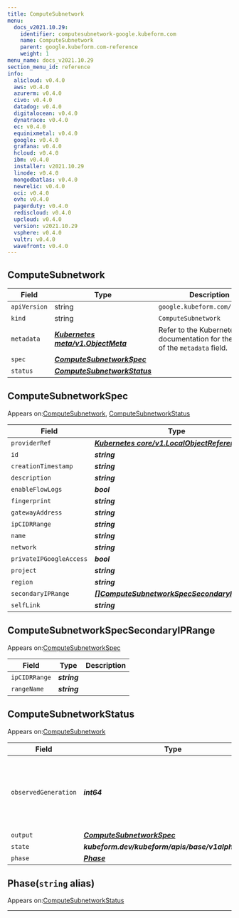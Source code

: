 ```yaml
---
title: ComputeSubnetwork
menu:
  docs_v2021.10.29:
    identifier: computesubnetwork-google.kubeform.com
    name: ComputeSubnetwork
    parent: google.kubeform.com-reference
    weight: 1
menu_name: docs_v2021.10.29
section_menu_id: reference
info:
  alicloud: v0.4.0
  aws: v0.4.0
  azurerm: v0.4.0
  civo: v0.4.0
  datadog: v0.4.0
  digitalocean: v0.4.0
  dynatrace: v0.4.0
  ec: v0.4.0
  equinixmetal: v0.4.0
  google: v0.4.0
  grafana: v0.4.0
  hcloud: v0.4.0
  ibm: v0.4.0
  installer: v2021.10.29
  linode: v0.4.0
  mongodbatlas: v0.4.0
  newrelic: v0.4.0
  oci: v0.4.0
  ovh: v0.4.0
  pagerduty: v0.4.0
  rediscloud: v0.4.0
  upcloud: v0.4.0
  version: v2021.10.29
  vsphere: v0.4.0
  vultr: v0.4.0
  wavefront: v0.4.0
---
```


## ComputeSubnetwork
| Field | Type | Description |
| ------ | ----- | ----------- |
| `apiVersion` | string | `google.kubeform.com/v1alpha1` |
|    `kind` | string | `ComputeSubnetwork` |
| `metadata` | ***[Kubernetes meta/v1.ObjectMeta](https://v1-18.docs.kubernetes.io/docs/reference/generated/kubernetes-api/v1.18/#objectmeta-v1-meta)***|Refer to the Kubernetes API documentation for the fields of the `metadata` field.|
| `spec` | ***[ComputeSubnetworkSpec](#computesubnetworkspec)***||
| `status` | ***[ComputeSubnetworkStatus](#computesubnetworkstatus)***||
## ComputeSubnetworkSpec

Appears on:[ComputeSubnetwork](#computesubnetwork), [ComputeSubnetworkStatus](#computesubnetworkstatus)

| Field | Type | Description |
| ------ | ----- | ----------- |
| `providerRef` | ***[Kubernetes core/v1.LocalObjectReference](https://v1-18.docs.kubernetes.io/docs/reference/generated/kubernetes-api/v1.18/#localobjectreference-v1-core)***||
| `id` | ***string***||
| `creationTimestamp` | ***string***| ***(Optional)*** |
| `description` | ***string***| ***(Optional)*** |
| `enableFlowLogs` | ***bool***| ***(Optional)*** |
| `fingerprint` | ***string***| ***(Optional)*** |
| `gatewayAddress` | ***string***| ***(Optional)*** |
| `ipCIDRRange` | ***string***||
| `name` | ***string***||
| `network` | ***string***||
| `privateIPGoogleAccess` | ***bool***| ***(Optional)*** |
| `project` | ***string***| ***(Optional)*** |
| `region` | ***string***| ***(Optional)*** |
| `secondaryIPRange` | ***[[]ComputeSubnetworkSpecSecondaryIPRange](#computesubnetworkspecsecondaryiprange)***| ***(Optional)*** |
| `selfLink` | ***string***| ***(Optional)*** |
## ComputeSubnetworkSpecSecondaryIPRange

Appears on:[ComputeSubnetworkSpec](#computesubnetworkspec)

| Field | Type | Description |
| ------ | ----- | ----------- |
| `ipCIDRRange` | ***string***||
| `rangeName` | ***string***||
## ComputeSubnetworkStatus

Appears on:[ComputeSubnetwork](#computesubnetwork)

| Field | Type | Description |
| ------ | ----- | ----------- |
| `observedGeneration` | ***int64***| ***(Optional)*** Resource generation, which is updated on mutation by the API Server.|
| `output` | ***[ComputeSubnetworkSpec](#computesubnetworkspec)***| ***(Optional)*** |
| `state` | ***kubeform.dev/kubeform/apis/base/v1alpha1.State***| ***(Optional)*** |
| `phase` | ***[Phase](#phase)***| ***(Optional)*** |
## Phase(`string` alias)

Appears on:[ComputeSubnetworkStatus](#computesubnetworkstatus)

---
